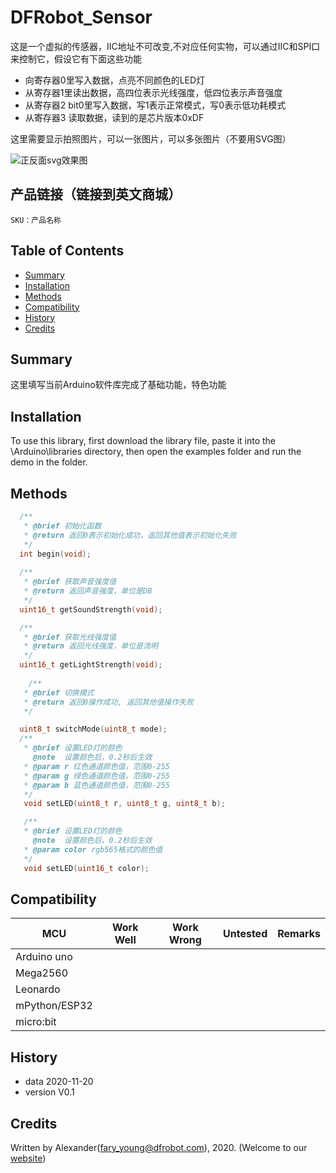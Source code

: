 # DFRobot_Sensor
这是一个虚拟的传感器，IIC地址不可改变,不对应任何实物，可以通过IIC和SPI口来控制它，假设它有下面这些功能
 * 向寄存器0里写入数据，点亮不同颜色的LED灯
 * 从寄存器1里读出数据，高四位表示光线强度，低四位表示声音强度
 * 从寄存器2 bit0里写入数据，写1表示正常模式，写0表示低功耗模式
 * 从寄存器3 读取数据，读到的是芯片版本0xDF

这里需要显示拍照图片，可以一张图片，可以多张图片（不要用SVG图）

![正反面svg效果图](https://github.com/fary99/DFRobot_Sensor/blob/master/resources/images/SEN0245svg1.png)


## 产品链接（链接到英文商城）
    SKU：产品名称

## Table of Contents

* [Summary](#summary)
* [Installation](#installation)
* [Methods](#methods)
* [Compatibility](#compatibility)
* [History](#history)
* [Credits](#credits)

## Summary

这里填写当前Arduino软件库完成了基础功能，特色功能

## Installation

To use this library, first download the library file, paste it into the \Arduino\libraries directory, then open the examples folder and run the demo in the folder.

## Methods

```C++
  /**
   * @brief 初始化函数
   * @return 返回0表示初始化成功，返回其他值表示初始化失败
   */
  int begin(void);
  
  /**
   * @brief 获取声音强度值
   * @return 返回声音强度，单位是DB
   */
  uint16_t getSoundStrength(void);

  /**
   * @brief 获取光线强度值
   * @return 返回光线强度，单位是流明
   */
  uint16_t getLightStrength(void);
  
    /**
   * @brief 切换模式
   * @return 返回0操作成功, 返回其他值操作失败
   */

  uint8_t switchMode(uint8_t mode);
  /**
   * @brief 设置LED灯的颜色
     @note  设置颜色后，0.2秒后生效
   * @param r 红色通道颜色值，范围0-255
   * @param g 绿色通道颜色值，范围0-255
   * @param b 蓝色通道颜色值，范围0-255
   */
   void setLED(uint8_t r, uint8_t g, uint8_t b);

   /**
   * @brief 设置LED灯的颜色
     @note  设置颜色后，0.2秒后生效
   * @param color rgb565格式的颜色值
   */
   void setLED(uint16_t color);
```

## Compatibility

| MCU           | Work Well | Work Wrong | Untested | Remarks |
| ------------- | :-------: | :--------: | :------: | ------- |
| Arduino uno   |           |            |          |         |
| Mega2560      |           |            |          |         |
| Leonardo      |           |            |          |         |
| mPython/ESP32 |           |            |          |         |
| micro:bit     |           |            |          |         |


## History

- data 2020-11-20
- version V0.1


## Credits

Written by Alexander(fary_young@dfrobot.com), 2020. (Welcome to our [website](https://www.dfrobot.com/))